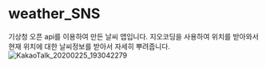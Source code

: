 # weather_SNS
기상청 오픈 api를 이용하여 만든 날씨 앱입니다.
지오코딩을 사용하여 위치를 받아와서 현재 위치에 대한 날씨정보를 받아서 자세히 뿌려줍니다.
![KakaoTalk_20200225_193042279](https://user-images.githubusercontent.com/44744981/75239177-940a3880-5805-11ea-9b57-913f39796b4a.jpg)

